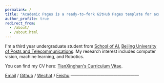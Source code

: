 ```yaml
---
permalink: /
title: "Academic Pages is a ready-to-fork GitHub Pages template for academic personal websites"
author_profile: true
redirect_from: 
  - /about/
  - /about.html
---
```


I'm a third year undergraduate student from [School of AI](https://ai.bupt.edu.cn/), [Beijing University of Posts and Telecommunications](https://www.bupt.edu.cn/). My research interest includes computer vision, machine learning, and Robotics.

<!-- I am very fortunate to be advised by [Prof. XXX](https://www.XXX.com/) of XXX Lab from [School of Computer Science](https://cs.pku.edu.cn/), Peking University. I was advised by [Prof. XX](https://XXX.pku.edu.cn/) from [School of Computer Science](https://cs.pku.edu.cn/), Peking University. -->

You can find my CV here: [TianXinghan's Curriculum Vitae](../assets/resume.pdf).

[Email](tianxinghan@bupt.edu.cn) / [Github](https://github.com/buptxlsk) / [Wechat](../images/wechat.jpg) / [Feishu](../images/feishu.jpg)
————————————————
